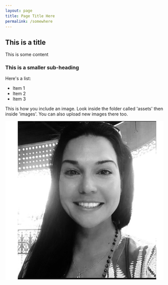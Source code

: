 ```yaml
---
layout: page
title: Page Title Here
permalink: /somewhere
---
```


## This is a title
This is some content

### This is a smaller sub-heading

Here's a list:

- Item 1
- Item 2
- Item 3

This is how you include an image. Look inside the folder called 'assets' then inside 'images'.
You can also upload new images there too.

![the "hover over" text](assets/images/face.jpg)
